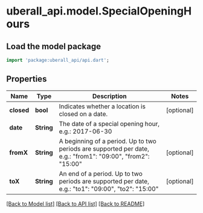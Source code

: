 # uberall_api.model.SpecialOpeningHours

## Load the model package
```dart
import 'package:uberall_api/api.dart';
```

## Properties
Name | Type | Description | Notes
------------ | ------------- | ------------- | -------------
**closed** | **bool** | Indicates whether a location is closed on a date. | [optional] 
**date** | **String** | The date of a special opening hour, e.g.: 2017-06-30 | 
**fromX** | **String** | A beginning of a period. Up to two periods are supported per date, e.g.: \"from1\": \"09:00\", \"from2\": \"15:00\" | [optional] 
**toX** | **String** | An end of a period. Up to two periods are supported per date, e.g.: \"to1\": \"09:00\", \"to2\": \"15:00\" | [optional] 

[[Back to Model list]](../README.md#documentation-for-models) [[Back to API list]](../README.md#documentation-for-api-endpoints) [[Back to README]](../README.md)


